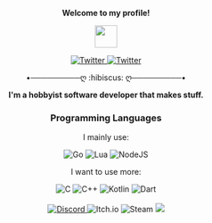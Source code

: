 
<p align="center"><strong>Welcome to my profile!</strong></p>
<p align="center"><img width="40" src="https://github.githubassets.com/images/mona-whisper.gif"></p>

<div align='center'>
  <a href='http://twitter.com/TorchedSammy'>
    <img alt="Twitter" src="https://img.shields.io/badge/TorchedSammy%20-%231DA1F2.svg?&style=for-the-badge&logo=Twitter&logoColor=white"/>
  </a>
  <a href='http://twitter.com/sammyettelol'>
    <img alt="Twitter" src="https://img.shields.io/badge/sammyettelol%20-%231DA1F2.svg?&style=for-the-badge&logo=Twitter&logoColor=white"/>
  </a>
</div>

<p align="center">•─────────ღ :hibiscus: ღ─────────•</p>

<p align="center"><strong>I'm a hobbyist software developer that makes stuff.</strong></p>

<div align="center">
  <h3>Programming Languages</h3>
  <p align="center">I mainly use:</p>
  <img alt="Go" src="https://img.shields.io/badge/go-%2300ADD8.svg?&style=for-the-badge&logo=go&logoColor=white"/>
  <img alt="Lua" src="https://img.shields.io/badge/lua-%232C2D72.svg?&style=for-the-badge&logo=lua&logoColor=white"/>
  <img alt="NodeJS" src="https://img.shields.io/badge/node.js%20-%2343853D.svg?&style=for-the-badge&logo=node.js&logoColor=white"/>
</div>

<p align='center'>I want to use more:</p>
<div align='center'>
  <img alt="C" src="https://img.shields.io/badge/c%20-%2300599C.svg?&style=for-the-badge&logo=c&logoColor=white"/>
  <img alt="C++" src="https://img.shields.io/badge/c++%20-%2300599C.svg?&style=for-the-badge&logo=c%2B%2B&ogoColor=white"/>
  <img alt="Kotlin" src="https://img.shields.io/badge/kotlin-%230095D5.svg?&style=for-the-badge&logo=kotlin&logoColor=white"/>
  <img alt="Dart" src="https://img.shields.io/badge/dart-%230175C2.svg?&style=for-the-badge&logo=dart&logoColor=white"/>
</div>

<!--<div align='center'>
<h3>Interests</h3>
- Anime ([MyAnimeList](https://myanimelist.net/profile/TorchedSammy))
- Gaming (Mostly retro)
- Art
- Music
</div>-->
<br>
<div align='center'>
  <a href='https://discord.gg/3PDdcQz'>
    <img alt="Discord" src="https://img.shields.io/badge/my%20dragon%20maid%20cafe%20-%237289DA.svg?&style=for-the-badge&logo=discord&logoColor=white"/>
  </a>
  <img alt="Itch.io" src="https://img.shields.io/badge/Itch%20-%23FF0B34.svg?&style=for-the-badge&logo=Itch.io&logoColor=white"/>
  <img alt="Steam" src="https://img.shields.io/badge/steam%20-%23000000.svg?&style=for-the-badge&logo=steam&logoColor=white"/>

  <img src='https://github-readme-stats.vercel.app/api?username=TorchedSammy&count_private=true&show_icons=true&theme=tokyonight'>
</div>


